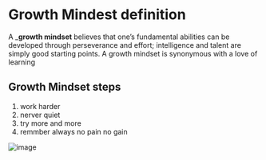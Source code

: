 # Growth Mindest definition
A _**growth mindset** believes that one’s fundamental abilities can be developed through perseverance and effort; intelligence and talent are simply good starting points. A growth mindset is synonymous with a love of learning

## Growth Mindset steps
 1. work harder
 2. nerver quiet
 3. try more and more
 4. remmber always no pain no gain

![image](https://cbmtraining.co.za/wp-content/uploads/2019/06/growth-vs-fixed-mindset.png)


```


